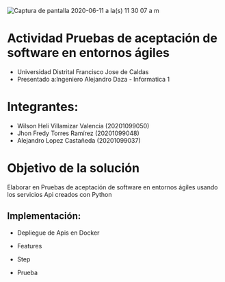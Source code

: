 
![Captura de pantalla 2020-06-11 a la(s) 11 30 07 a  m](https://user-images.githubusercontent.com/15526824/84413989-fb8e9d00-abd6-11ea-8ebb-b0b308c7f8af.png)

# Actividad Pruebas de aceptación de software en entornos ágiles

- Universidad Distrital Francisco Jose de Caldas
- Presentado a:Ingeniero Alejandro Daza - Informatica 1

# Integrantes:
 - Wilson Heli Villamizar Valencia (20201099050)
 - Jhon Fredy Torres Ramírez (20201099048)
 - Alejandro Lopez Castañeda (20201099037)

# Objetivo de la solución
Elaborar en Pruebas de aceptación de software en entornos ágiles usando los servicios Api creados con Python

## Implementación:

- Depliegue de Apis en Docker

- Features

- Step

- Prueba


